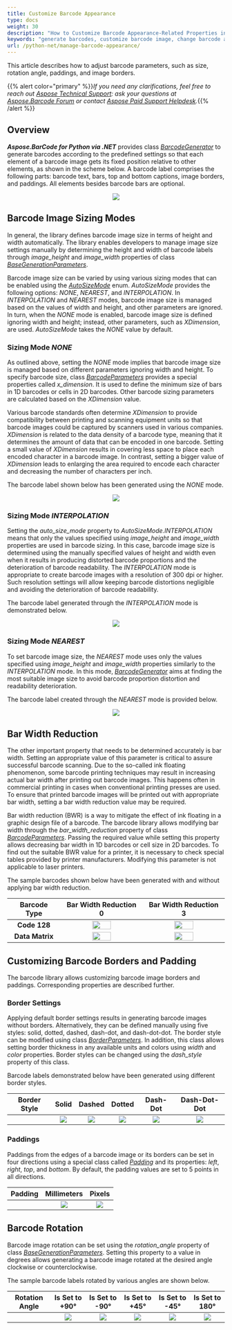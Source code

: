 ```yaml
---
title: Customize Barcode Appearance
type: docs
weight: 30
description: "How to Customize Barcode Appearance-Related Properties in Aspose.BarCode for Python"
keywords: "generate barcodes, customize barcode image, change barcode appearance, barcode appearance in Python, customize barcodes, work with barcode image, generate barcodes in Aspose.BarCode"
url: /python-net/manage-barcode-appearance/
---
```

This article describes how to adjust barcode parameters, such as size, rotation angle, paddings, and image borders.

{{% alert color="primary" %}}*If you need any clarifications, feel free to reach out [Aspose Technical Support](/barcode/python-net/technical-support/): ask your questions at [Aspose.Barcode Forum](https://forum.aspose.com/c/barcode/13) or contact [Aspose Paid Support Helpdesk](https://helpdesk.aspose.com/).*{{% /alert %}}

## **Overview**
***Aspose.BarCode for Python via .NET*** provides class [*BarcodeGenerator*](/barcode/python-net/api-reference/aspose.barcode.generation/barcodegenerator/) to generate barcodes according to the predefined settings so that each element of a barcode image gets its fixed position relative to other elements, as shown in the scheme below. A barcode label comprises the following parts: barcode text, bars, top and bottom captions, image borders, and paddings. All elements besides barcode bars are optional.
  
<p align="center"><img src="barcode_view_scheme.png"></p>


## **Barcode Image Sizing Modes**
In general, the library defines barcode image size in terms of height and width automatically. The library enables developers to manage image size settings manually by determining the height and width of barcode labels through *image_height* and *image_width* properties of class [*BaseGenerationParameters*](/barcode/python-net/api-reference/aspose.barcode.generation/basegenerationparameters/).  
  
Barcode image size can be varied by using various sizing modes that can be enabled using the [*AutoSizeMode*](/barcode/python-net/api-reference/aspose.barcode.generation/autosizemode/) enum. *AutoSizeMode* provides the following options: *NONE*, *NEAREST*, and *INTERPOLATION*. In *INTERPOLATION* and *NEAREST* modes, barcode image size is managed based on the values of width and height, and other parameters are ignored. In turn, when the *NONE* mode is enabled, barcode image size is defined ignoring width and height; instead, other parameters, such as *XDimension*, are used. *AutoSizeMode* takes the *NONE* value by default.  

### **Sizing Mode *NONE*** 
As outlined above, setting the *NONE* mode implies that barcode image size is managed based on different parameters ignoring width and height. To specify barcode size, class [*BarcodeParameters*](/barcode/python-net/api-reference/aspose.barcode.generation/barcodeparameters/) provides a special properties called *x_dimension*. It is used to define the minimum size of bars in 1D barcodes or cells in 2D barcodes. Other barcode sizing parameters are calculated based on the *XDimension* value.  
  
Various barcode standards often determine *XDimension* to provide compatibility between printing and scanning equipment units so that barcode images could be captured by scanners used in various companies. *XDimension* is related to the data density of a barcode type, meaning that it determines the amount of data that can be encoded in one barcode. Setting a small value of *XDimension* results in covering less space to place each encoded character in a barcode image. In contrast, setting a bigger value of *XDimension* leads to enlarging the area required to encode each character and decreasing the number of characters per inch.  
    
The barcode label shown below has been generated using the *NONE* mode.

<p align="center"><img src="autosizemodenone.png"></p>
  

### **Sizing Mode *INTERPOLATION***
Setting the *auto_size_mode* property to *AutoSizeMode.INTERPOLATION* means that only the values specified using *image_height* and *image_width* properties are used in barcode sizing. In this case, barcode image size is determined using the manually specified values of height and width even when it results in producing distorted barcode proportions and the deterioration of barcode readability. The *INTERPOLATION* mode is appropriate to create barcode images with a resolution of 300 dpi or higher. Such resolution settings will allow keeping barcode distortions negligible and avoiding the deterioration of barcode readability.  
  
The barcode label generated through the *INTERPOLATION* mode is demonstrated below.  

<p align="center"><img src="autosizemodeinterpolation.png"></p> 

### **Sizing Mode *NEAREST*** 
To set barcode image size, the *NEAREST* mode uses only the values specified using *image_height* and *image_width* properties similarly to the *INTERPOLATION* mode. In this mode, [*BarcodeGenerator*](/barcode/python-net/api-reference/aspose.barcode.generation/barcodegenerator/) aims at finding the most suitable image size to avoid barcode proportion distortion and readability deterioration.  
  
The barcode label created through the *NEAREST* mode is provided below.
  
<p align="center"><img src="autosizemodenearest.png"></p>
  
## **Bar Width Reduction**
The other important property that needs to be determined accurately is bar width. Setting an appropriate value of this parameter is critical to assure successful barcode scanning. Due to the so-called ink floating phenomenon, some barcode printing techniques may result in increasing actual bar width after printing out barcode images. This happens often in commercial printing in cases when conventional printing presses are used. To ensure that printed barcode images will be printed out with appropriate bar width, setting a bar width reduction value may be required.  
  
Bar width reduction (BWR) is a way to mitigate the effect of ink floating in a graphic design file of a barcode. The barcode library allows modifying bar width through the *bar_width_reduction* property of class [*BarcodeParameters*](/barcode/python-net/api-reference/aspose.barcode.generation/barcodeparameters/). Passing the required value while setting this property allows decreasing bar width in 1D barcodes or cell size in 2D barcodes. To find out the suitable BWR value for a printer, it is necessary to check special tables provided by printer manufacturers. Modifying this parameter is not applicable to laser printers.  
  
The sample barcodes shown below have been generated with and without applying bar width reduction.
  
|Barcode Type|Bar Width Reduction 0|Bar Width Reduction 3|  
| :-: | :-: | :-: |  
|**Code 128**|<img src="code128barwidthreduction0.png" width="50%" height="50%">|<img src="code128barwidthreduction3.png" width="50%" height="50%">| 
|**Data Matrix**|<img src="datamatrixbarwidthreduction0.png" width="50%" height="50%">|<img src="datamatrixbarwidthreduction4.png" width="50%" height="50%">|


## **Customizing Barcode Borders and Padding**
The barcode library allows customizing barcode image borders and paddings. Corresponding properties are described further.
  
### **Border Settings**
Applying default border settings results in generating barcode images without borders. Alternatively, they can be defined manually using five styles: solid, dotted, dashed, dash-dot, and dash-dot-dot. The border style can be modified using class [*BorderParameters*](/barcode/python-net/api-reference/aspose.barcode.generation/borderparameters/). In addition, this class allows setting border thickness in any available units and colors using *width* and *color* properties. Border styles can be changed using the *dash_style* property of this class. 
  
Barcode labels demonstrated below have been generated using different border styles. 
  
|Border Style|Solid|Dashed|Dotted|Dash-Dot|Dash-Dot-Dot| 
| :-: | :-: | :-: | :-: | :-: | :-: | 
| |<img src="bordersolid.png">|<img src="borderdash.png">|<img src="borderdot.png">|<img src="borderdashdot.png">|<img src="borderdashdotdot.png">|


### **Paddings**
Paddings from the edges of a barcode image or its borders can be set in four directions using a special class called [*Padding*](/barcode/python-net/api-reference/aspose.barcode.generation/padding/) and its properties: *left*, *right*, *top*, and *bottom*. By default, the padding values are set to 5 points in all directions.
  
|Padding|Millimeters|Pixels|  
| :-: | :-: | :-: |  
| |<img src="padding10millimeters.png">|<img src="padding10pixels.png">| 
  
## **Barcode Rotation**
Barcode image rotation can be set using the *rotation_angle* property of class [*BaseGenerationParameters*](/barcode/python-net/api-reference/aspose.barcode.generation/basegenerationparameters/). Setting this property to a value in degrees allows generating a barcode image rotated at the desired angle clockwise or counterclockwise.  
  
The sample barcode labels rotated by various angles are shown below.
  
|Rotation Angle|Is Set to +90°|Is Set to -90°|Is Set to +45°|Is Set to -45°|Is Set to 180°| 
| :-: | :-: | :-: | :-: | :-: | :-: | 
| |<img src="rotationangle+90.png">|<img src="rotationangle-90.png">|<img src="rotationangle+45.png">|<img src="rotationangle-45.png">|<img src="rotationangle180.png">|
 